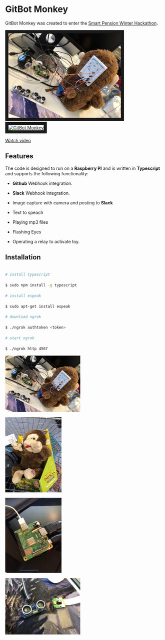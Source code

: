 # GitBot Monkey

GitBot Monkey was created to enter the [Smart Pension Winter Hackathon](https://twitter.com/smartpensionuk/status/1093460688784236545).

<a href="http://www.youtube.com/watch?feature=player_embedded&v=8VatyT0dols
" target="_blank"><img src="https://github.com/dave-nicholas/smarthack-2019/blob/master/src/assets/Wiring.jpeg" 
alt="GitBot Monkey" width="360" height="270" border="10" />
<img src="https://github.com/dave-nicholas/smarthack-2019/assets/15213588/802d4405-6821-4222-874c-572229ae48c1" 
alt="GitBot Monkey" width="360" height="270" border="10" /></a>


[Watch video](https://www.youtube.com/watch?v=8VatyT0dols)

## Features

The code is designed to run on a **Raspberry PI** and is written in **Typescript** and supports the following functionality:

* **Github** Webhook integration.

* **Slack** Webhook integration.

* Image capture with camera and posting to **Slack**

* Text to speach

* Playing mp3 files

* Flashing Eyes

* Operating a relay to activate toy. 


## Installation

```bash

# install typescript

$ sudo npm install -g typescript

# install espeak

$ sudo apt-get install espeak

# download ngrok

$ ./ngrok authtoken <token>

# start ngrok

$ ./ngrok http 4567
```



<img src="https://github.com/dave-nicholas/smarthack-2019/blob/master/src/assets/Wiring.jpeg" 
alt="GitBot Monkey" width="240" height="180" border="0" />

<img src="https://github.com/dave-nicholas/smarthack-2019/blob/master/src/assets/Monkey.JPG" 
alt="GitBot Monkey" width="180" height="240" border="0" />

<img src="https://github.com/dave-nicholas/smarthack-2019/blob/master/src/assets/PI.JPG" 
alt="GitBot Monkey" width="180" height="240" border="0" />

<img src="https://github.com/dave-nicholas/smarthack-2019/blob/master/src/assets/Sensor.jpeg" 
alt="GitBot Monkey" width="240" height="180" border="0" />
